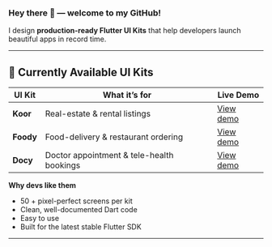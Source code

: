 ### Hey there 👋 — welcome to my GitHub!

I design **production-ready Flutter UI Kits** that help developers launch beautiful apps in record time.

---

## 🚀 Currently Available UI Kits

| UI Kit | What it’s for | Live Demo |
|-------|---------------|-----------|
| **Koor** | Real-estate & rental listings | [View demo](https://afgprogrammer.com/flutter/koor-ui-kit) |
| **Foody** | Food-delivery & restaurant ordering | [View demo](https://afgprogrammer.com/flutter/foody-ui-kit) |
| **Docy** | Doctor appointment & tele-health bookings | [View demo](https://afgprogrammer.com/flutter/docy-ui-kit) |

**Why devs like them**

* 50 + pixel-perfect screens per kit  
* Clean, well-documented Dart code
* Easy to use
* Built for the latest stable Flutter SDK  

---

<!-- If my work saves you time, you can buy me a coffee in ETH: 0x7B187C50aC8765cCB640Ae90A1f0E6cEA31A82fD -->

<!-- Optional GitHub stats -->
<!--
<p align="center">
  <img src="https://github-readme-stats.vercel.app/api?username=afgprogrammer&show_icons=true" alt="afgprogrammer GitHub stats" />
</p>
-->

